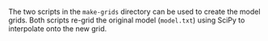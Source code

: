 The two scripts in the `make-grids` directory can be used to create the
model grids. Both scripts re-grid the original model (`model.txt`) using
SciPy to interpolate onto the new grid.

